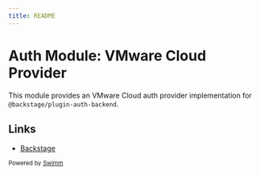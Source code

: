 ```yaml
---
title: README
---
```

# Auth Module: VMware Cloud Provider

This module provides an VMware Cloud auth provider implementation for `@backstage/plugin-auth-backend`.

## Links

- [Backstage](https://backstage.io)

<SwmMeta version="3.0.0"><sup>Powered by [Swimm](https://app.swimm.io/)</sup></SwmMeta>
